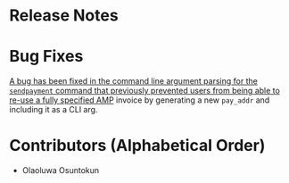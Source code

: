 # Release Notes

# Bug Fixes

[A bug has been fixed in the command line argument parsing for the
`sendpayment` command that previously prevented users from being able to re-use
a fully
specified AMP](https://github.com/lightningnetwork/lnd/pull/5554) invoice by
generating a new `pay_addr` and including it as a CLI arg.

# Contributors (Alphabetical Order)
* Olaoluwa Osuntokun
